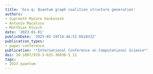 ```yaml
---
title: 'Gcs-q: Quantum graph coalition structure generation'
authors:
- Supreeth Mysore Venkatesh
- Antonio Macaluso
- Matthias Klusch
date: '2023-01-01'
publishDate: '2025-05-19T14:46:52.661833Z'
publication_types:
- paper-conference
publication: '*International Conference on Computational Science*'
doi: 10.1007/978-3-031-36030-5_11
tags:
- 2023 quantum
---
```

